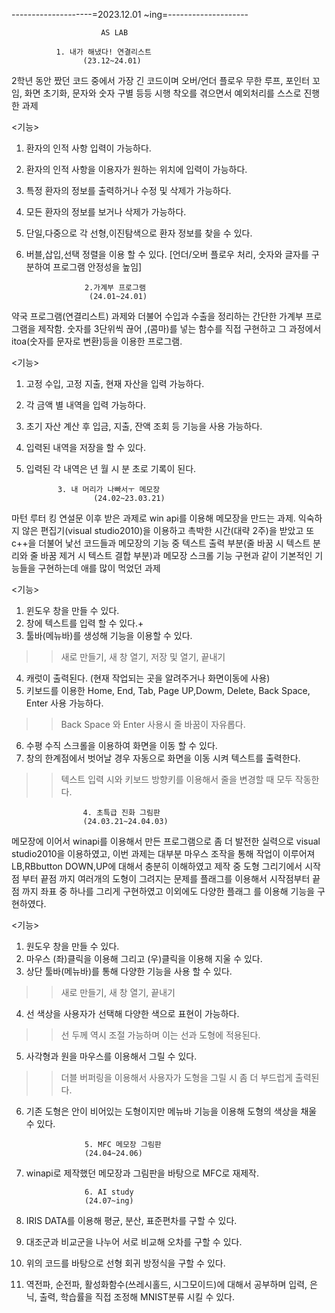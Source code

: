 --------------------=2023.12.01 ~ing=--------------------
                        
                        AS LAB
                        
              1. 내가 해냈다! 연결리스트 
                    (23.12~24.01)
2학년 동안 짰던 코드 중에서 가장 긴 코드이며 오버/언더 플로우
무한 루프, 포인터 꼬임, 화면 초기화, 문자와 숫자 구별 등등
시행 착오를 겪으면서 예외처리를 스스로 진행한 과제

<기능>
1. 환자의 인적 사항 입력이 가능하다.
2. 환자의 인적 사항을 이용자가 원하는 위치에 입력이 가능하다.
3. 특정 환자의 정보를 출력하거나 수정 및 삭제가 가능하다.
4. 모든 환자의 정보를 보거나 삭제가 가능하다.
5. 단일,다중으로 각 선형,이진탐색으로 환자 정보를 찾을 수 있다.
6. 버블,삽입,선택 정렬을 이용 할 수 있다.
[언더/오버 플로우 처리, 숫자와 글자를 구분하여 프로그램 안정성을 높임]

                    2.가계부 프로그램
                     (24.01~24.01)
약국 프로그램(연결리스트) 과제와 더불어 수입과 수출을 정리하는
간단한 가계부 프로그램을 제작함. 숫자를 3단위씩 끊어 ,(콤마)를 넣는
함수를 직접 구현하고 그 과정에서 itoa(숫자를 문자로 변환)등을 
이용한 프로그램.

<기능>
1. 고정 수입, 고정 지출, 현재 자산을 입력 가능하다.
2. 각 금액 별 내역을 입력 가능하다.
3. 초기 자산 계산 후 입금, 지출, 잔액 조회 등 기능을 사용 가능하다.
4. 입력된 내역을 저장을 할 수 있다.
5. 입력된 각 내역은 년 월 시 분 초로 기록이 된다.
   
              3. 내 머리가 나빠서ㅜ 메모장 
                      (24.02~23.03.21)
마턴 루터 킹 연설문 이후 받은 과제로 win api를 이용해 메모장을
만드는 과제. 익숙하지 않은 편집기(visual studio2010)을 이용하고
촉박한 시간(대략 2주)을 받았고 또 c++을 더불어 낯선 코드들과 
메모장의 기능 중 텍스트 출력 부분(줄 바꿈 시 텍스트 분리와
줄 바꿈 제거 시 텍스트 결합 부분)과 메모장 스크롤 기능 구현과
같이 기본적인 기능들을 구현하는데 애를 많이 먹었던 과제

<기능>
1. 윈도우 창을 만들 수 있다.
2. 창에 텍스트를 입력 할 수 있다.+
3. 툴바(메뉴바)를 생성해 기능을 이용할 수 있다.
>>새로 만들기, 새 창 열기, 저장 및 열기, 끝내기
4. 캐럿이 출력된다. (현재 작업되는 곳을 알려주거나 화면이동에 사용)
5. 키보드를 이용한 Home, End, Tab, Page UP,Dowm, Delete, Back Space, Enter 사용 가능하다.
>> Back Space 와 Enter 사용시 줄 바꿈이 자유롭다.
6. 수평 수직 스크롤을 이용하여 화면을 이동 할 수 있다.
7. 창의 한계점에서 벗어날 경우 자동으로 화면을 이동 시켜 텍스트를 출력한다.
>> 텍스트 입력 시와 키보드 방향키를 이용해서 줄을 변경할 때 모두 작동한다.

                    4. 초특급 진화 그림판 
                    (24.03.21~24.04.03)
메모장에 이어서 winapi를 이용해서 만든 프로그램으로 좀 더
발전한 실력으로 visual studio2010을 이용하였고, 이번 과제는
대부분 마우스 조작을 통해 작업이 이루어져 LB,RBbutton DOWN,UP에 대해서 충분히 이해하였고 제작 중 도형 그리기에서 시작점 부터 끝점 까지 여러개의 도형이 그려지는 문제를 플래그를 이용해서 시작점부터 
끝점 까지 좌표 중 하나를 그리게 구현하였고 이외에도 다양한 플래그
를 이용해 기능을 구현하였다.

<기능>
1. 원도우 창을 만들 수 있다.
2. 마우스 (좌)클릭을 이용해 그리고 (우)클릭을 이용해 지울 수 있다.
3. 상단 툴바(메뉴바)를 통해 다양한 기능을 사용 할 수 있다.
>> 새로 만들기, 새 창 열기, 끝내기
4. 선 색상을 사용자가 선택해 다양한 색으로 표현이 가능하다.
>> 선 두께 역시 조절 가능하며 이는 선과 도형에 적용된다.
5. 사각형과 원을 마우스를 이용해서 그릴 수 있다.
>> 더블 버퍼링을 이용해서 사용자가 도형을 그릴 시 좀 더 부드럽게 출력된다.
6. 기존 도형은 안이 비어있는 도형이지만 메뉴바 기능을 이용해 도형의
색상을 채울 수 있다.

                    5. MFC 메모장 그림판 
                    (24.04~24.06)
1. winapi로 제작했던 메모장과 그림판을 바탕으로 MFC로 재제작.

                    6. AI study
                    (24.07~ing)
1. IRIS DATA를 이용해 평균, 분산, 표준편차를 구할 수 있다.
2. 대조군과 비교군을 나누어 서로 비교해 오차를 구할 수 있다.
3. 위의 코드를 바탕으로 선형 회귀 방정식을 구할 수 있다.
4. 역전파, 순전파, 활성화함수(쓰레시홀드, 시그모이드)에 대해서 공부하며
입력, 은닉, 출력, 학습률을 직접 조정해 MNIST분류 시킬 수 있다.